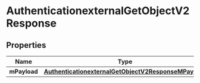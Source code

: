 
# AuthenticationexternalGetObjectV2Response

## Properties
| Name | Type | Description | Notes |
| ------------ | ------------- | ------------- | ------------- |
| **mPayload** | [**AuthenticationexternalGetObjectV2ResponseMPayload**](AuthenticationexternalGetObjectV2ResponseMPayload.md) |  |  |



